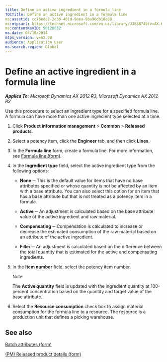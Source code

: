 ```yaml
---
title: Define an active ingredient in a formula line
TOCTitle: Define an active ingredient in a formula line
ms:assetid: cc76ede2-2e30-401d-9eea-9ba96db18e88
ms:mtpsurl: https://technet.microsoft.com/en-us/library/JJ838749(v=AX.60)
ms:contentKeyID: 50120632
ms.date: 04/18/2014
mtps_version: v=AX.60
audience: Application User
ms.search.region: Global
---
```


# Define an active ingredient in a formula line 


_**Applies To:** Microsoft Dynamics AX 2012 R3, Microsoft Dynamics AX 2012 R2_

Use this procedure to select an ingredient type for a specified formula line. A formula can have more than one active ingredient type selected at a time.

1.  Click **Product information management** \> **Common** \> **Released products**.

2.  Select a potency item, click the **Engineer** tab, and then click **Lines**.

3.  In the **Formula line** form, create a formula line. For more information, see [Formula line (form)](https://technet.microsoft.com/en-us/library/hh352331\(v=ax.60\)).

4.  In the **Ingredient type** field, select the active ingredient type from the following options:
    
      - **None** ─ This is the default value for items that have no base attributes specified or whose quantity is not be affected by an item with a base attribute. You can also select this option for an item that has a base attribute but that is not treated as a potency item in a formula.
    
      - **Active** ─ An adjustment is calculated based on the base attribute value of the active ingredient and raw material.
    
      - **Compensating** ─ Compensation is calculated to increase or decrease the estimated consumption of the raw material based on an attribute of the active ingredient.
    
      - **Filler** ─ An adjustment is calculated based on the difference between the total quantity that is estimated for the active and compensating ingredients.

5.  In the **Item number** field, select the potency item number.
    

    > [!NOTE]
    > <P>The <STRONG>Active quantity</STRONG> field is updated with the ingredient quantity at 100-percent concentration based on the quantity and target value of the base attribute.</P>



6.  Select the **Resource consumption** check box to assign material consumption for the formula line to a resource. The resource is a production unit that defines a picking warehouse.

## See also

[Batch attributes (form)](https://technet.microsoft.com/en-us/library/hh209255\(v=ax.60\))

[(PM) Released product details (form)](https://technet.microsoft.com/en-us/library/hh352306\(v=ax.60\))

  


